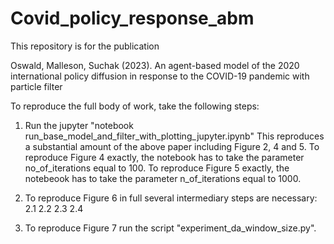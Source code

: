 # Covid_policy_response_abm

This repository is for the publication 

Oswald, Malleson, Suchak (2023). An agent-based model of the 2020 international policy 
diffusion in response to the COVID-19 pandemic with particle filter

To reproduce the full body of work, take the following steps:

1. Run the jupyter "notebook run_base_model_and_filter_with_plotting_jupyter.ipynb"
   This reproduces a substantial amount of the above paper including Figure 2, 4 and 5.
   To reproduce Figure 4 exactly, the notebook has to take the parameter no_of_iterations equal to 100.
   To reproduce Figure 5 exactly, the notebeook has to take the parameter n_of_iterations equal to 1000.
   
2. To reproduce Figure 6 in full several intermediary steps are necessary: 
    2.1
    2.2
    2.3 
    2.4
    
3. To reproduce Figure 7 run the script "experiment_da_window_size.py".
